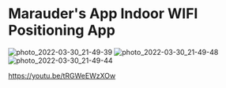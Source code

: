 # Marauder's App Indoor WIFI Positioning App

![photo_2022-03-30_21-49-39](https://user-images.githubusercontent.com/50895766/160850402-5476c019-54a0-4828-b506-7505861028cc.jpg)
![photo_2022-03-30_21-49-48](https://user-images.githubusercontent.com/50895766/160850415-8dc01c5f-65ad-4bd7-98e1-e34a0b60ebdf.jpg)
![photo_2022-03-30_21-49-44](https://user-images.githubusercontent.com/50895766/160850424-181de3ea-9109-4a74-8ff2-fc992ea6d0bb.jpg)

https://youtu.be/tRGWeEWzXOw

